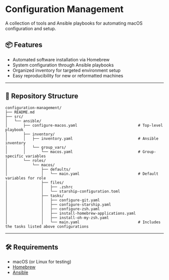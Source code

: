# Configuration Management

A collection of tools and Ansible playbooks for automating macOS configuration and setup.

## 📦 Features

- Automated software installation via Homebrew
- System configuration through Ansible playbooks
- Organized inventory for targeted environment setup
- Easy reproducibility for new or reformatted machines

---

## 📁 Repository Structure

```
configuration-management/
├── README.md
├── src/
│   └── ansible/
│       ├── configure-macos.yaml                           # Top-level playbook
│       ├── inventory/
│       │   ├── inventory.yaml                             # Ansible inventory
│       │   └── group_vars/
│       │       └── macos.yaml                             # Group-specific variables
│       └── roles/
│           └── macos/
│               ├── defaults/
│               │   └── main.yaml                          # Default variables for role
│               ├── files/
│               │   ├── .zshrc
│               │   └── starship-configuration.toml
│               ├── tasks/
│               │   ├── configure-git.yaml
│               │   ├── configure-starship.yaml
│               │   ├── configure-zsh.yaml
│               │   ├── install-homebrew-applications.yaml
│               │   ├── install-oh-my-zsh.yaml
│               │   └── main.yaml                          # Includes the tasks listed above configurations
```

---

## 🛠 Requirements

* macOS (or Linux for testing)
* [Homebrew](https://brew.sh/)
* [Ansible](https://www.ansible.com/)